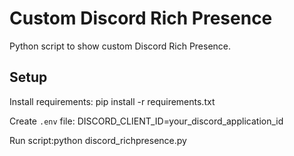 # Custom Discord Rich Presence

Python script to show custom Discord Rich Presence.

## Setup

Install requirements:
pip install -r requirements.txt


Create `.env` file:
DISCORD_CLIENT_ID=your_discord_application_id

Run script:python discord_richpresence.py